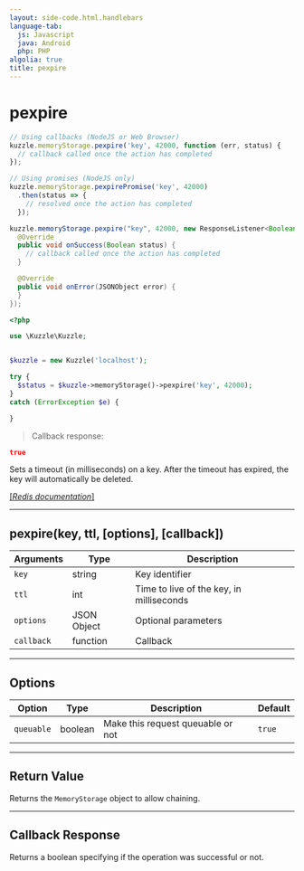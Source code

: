 ```yaml
---
layout: side-code.html.handlebars
language-tab:
  js: Javascript
  java: Android
  php: PHP
algolia: true
title: pexpire
---
```


# pexpire

```js
// Using callbacks (NodeJS or Web Browser)
kuzzle.memoryStorage.pexpire('key', 42000, function (err, status) {
  // callback called once the action has completed
});

// Using promises (NodeJS only)
kuzzle.memoryStorage.pexpirePromise('key', 42000)
  .then(status => {
    // resolved once the action has completed
  });
```

```java
kuzzle.memoryStorage.pexpire("key", 42000, new ResponseListener<Boolean>() {
  @Override
  public void onSuccess(Boolean status) {
    // callback called once the action has completed
  }

  @Override
  public void onError(JSONObject error) {
  }
});
```

```php
<?php

use \Kuzzle\Kuzzle;


$kuzzle = new Kuzzle('localhost');

try {
  $status = $kuzzle->memoryStorage()->pexpire('key', 42000);
}
catch (ErrorException $e) {

}
```

> Callback response:

```json
true
```

Sets a timeout (in milliseconds) on a key. After the timeout has expired, the key will automatically be deleted.

[[_Redis documentation_]](https://redis.io/commands/pexpire)

---

## pexpire(key, ttl, [options], [callback])

| Arguments | Type | Description |
|---------------|---------|----------------------------------------|
| `key` | string | Key identifier |
| `ttl` | int | Time to live of the key, in milliseconds |
| `options` | JSON Object | Optional parameters |
| `callback` | function | Callback |


---

## Options

| Option | Type | Description | Default |
|---------------|---------|----------------------------------------|---------|
| `queuable` | boolean | Make this request queuable or not  | ``true`` |


---

## Return Value

Returns the `MemoryStorage` object to allow chaining.

---

## Callback Response

Returns a boolean specifying if the operation was successful or not.
